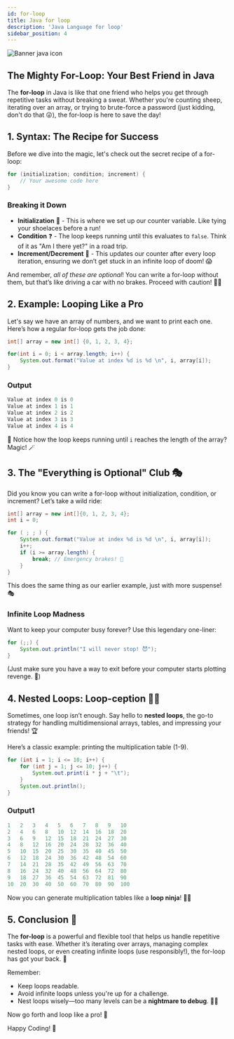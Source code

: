 ```yaml
---
id: for-loop
title: Java for loop
description: 'Java Language for loop'
sidebar_position: 4
---
```

![Banner java icon](@site/static/img/kits/java/banner-java-icon.png)

## The Mighty For-Loop: Your Best Friend in Java

The **for-loop** in Java is like that one friend who helps you get through repetitive tasks without breaking a sweat. Whether you're counting sheep, iterating over an array, or trying to brute-force a password (just kidding, don't do that 😜), the for-loop is here to save the day!

## 1. Syntax: The Recipe for Success

Before we dive into the magic, let's check out the secret recipe of a for-loop:

```java
for (initialization; condition; increment) {
    // Your awesome code here
}
```

### Breaking it Down

- **Initialization** 🏁 - This is where we set up our counter variable. Like tying your shoelaces before a run!
- **Condition** ❓ - The loop keeps running until this evaluates to `false`. Think of it as "Am I there yet?" in a road trip.
- **Increment/Decrement** 🔄 - This updates our counter after every loop iteration, ensuring we don’t get stuck in an infinite loop of doom! 😱

And remember, *all of these are optional*! You can write a for-loop without them, but that’s like driving a car with no brakes. Proceed with caution! 🚗💨

## 2. Example: Looping Like a Pro

Let's say we have an array of numbers, and we want to print each one. Here’s how a regular for-loop gets the job done:

```java
int[] array = new int[] {0, 1, 2, 3, 4};

for(int i = 0; i < array.length; i++) {
    System.out.format("Value at index %d is %d \n", i, array[i]);
}
```

### Output

```java
Value at index 0 is 0
Value at index 1 is 1
Value at index 2 is 2
Value at index 3 is 3
Value at index 4 is 4
```

👀 Notice how the loop keeps running until `i` reaches the length of the array? Magic! 🪄

## 3. The "Everything is Optional" Club 🎭

Did you know you can write a for-loop without initialization, condition, or increment? Let’s take a wild ride:

```java
int[] array = new int[]{0, 1, 2, 3, 4};
int i = 0;

for ( ; ; ) {
    System.out.format("Value at index %d is %d \n", i, array[i]);
    i++;
    if (i >= array.length) {
        break; // Emergency brakes! 🛑
    }
}
```

This does the same thing as our earlier example, just with more suspense! 🎭

### Infinite Loop Madness

Want to keep your computer busy forever? Use this legendary one-liner:

```java
for (;;) {
    System.out.println("I will never stop! 😈");
}
```

(Just make sure you have a way to exit before your computer starts plotting revenge. 🤖)

## 4. Nested Loops: Loop-ception 🔄🔄

Sometimes, one loop isn’t enough. Say hello to **nested loops**, the go-to strategy for handling multidimensional arrays, tables, and impressing your friends! 🏆

Here’s a classic example: printing the multiplication table (1-9).

```java
for (int i = 1; i <= 10; i++) {
    for (int j = 1; j <= 10; j++) {
        System.out.print(i * j + "\t");
    }
    System.out.println();
}
```

### Output1

```java
1	2	3	4	5	6	7	8	9	10	
2	4	6	8	10	12	14	16	18	20	
3	6	9	12	15	18	21	24	27	30	
4	8	12	16	20	24	28	32	36	40	
5	10	15	20	25	30	35	40	45	50	
6	12	18	24	30	36	42	48	54	60	
7	14	21	28	35	42	49	56	63	70	
8	16	24	32	40	48	56	64	72	80	
9	18	27	36	45	54	63	72	81	90	
10	20	30	40	50	60	70	80	90	100	
```

Now you can generate multiplication tables like a **loop ninja**! 🥷🔥

## 5. Conclusion 🎉

The **for-loop** is a powerful and flexible tool that helps us handle repetitive tasks with ease. Whether it’s iterating over arrays, managing complex nested loops, or even creating infinite loops (use responsibly!), the for-loop has got your back. 💪

Remember:

- Keep loops readable.
- Avoid infinite loops unless you're up for a challenge.
- Nest loops wisely—too many levels can be a **nightmare to debug**. 😵‍💫

Now go forth and loop like a pro! 🚀

Happy Coding! 🎈

